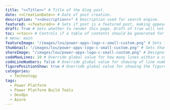 ```yaml
---
title: "<<Title>>" # Title of the blog post.
date: <<CreationDate>> # Date of post creation.
description: "<<description>>" # Description used for search engine.
featured: <<featured>> # Sets if post is a featured post, making appear on the home page side bar.
draft: True # Sets whether to render this page. Draft of true will not be rendered.
toc: <<toc>> # Controls if a table of contents should be generated for first-level links automatically.
# menu: main
featureImage: "/images/lou/power-apps-logo-c-small-custom.png" # Sets featured image on blog post.
thumbnail: "/images/lou/power-apps-logo-c-small-custom.png" # Sets thumbnail image appearing inside card on homepage.
shareImage: "/images/lou/power-apps-logo-c-small-custom.png" # Designate a separate image for social media sharing.
codeMaxLines: 10 # Override global value for how many lines within a code block before auto-collapsing.
codeLineNumbers: false # Override global value for showing of line numbers within code block.
figurePositionShow: true # Override global value for showing the figure label.
categories:
  - Technology
tags:
  - Power Platform
  - Power Platform Build Tools
  - DevOps
  - Azure
---
```

